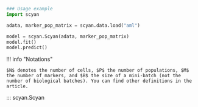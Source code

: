 ```py
### Usage example
import scyan

adata, marker_pop_matrix = scyan.data.load("aml")

model = scyan.Scyan(adata, marker_pop_matrix)
model.fit()
model.predict()
```

!!! info "Notations"

    $N$ denotes the number of cells, $P$ the number of populations, $M$ the number of markers, and $B$ the size of a mini-batch (not the number of biological batches). You can find other definitions in the article.

::: scyan.Scyan
